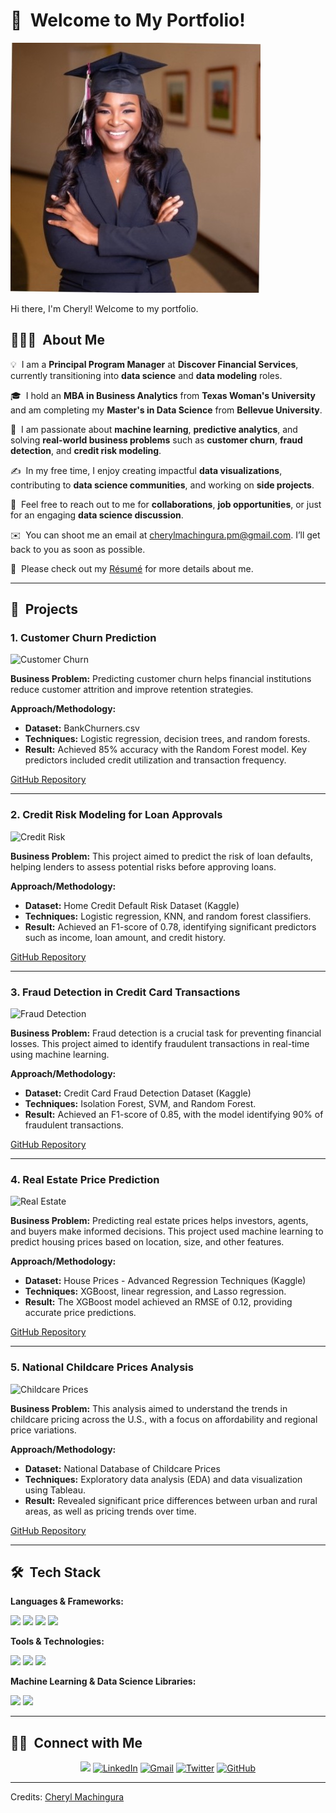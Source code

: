 <h1>👋 &nbsp;Welcome to My Portfolio!</h1>

<img src="https://github.com/CherylMachingura/cheryltaf85.github.io/blob/main/Cheryl%20professional%20picture.jpeg?raw=true" alt="Cheryl's Professional Photo">  
<p>Hi there, I'm Cheryl! Welcome to my portfolio.</p>

<h2>👨🏻‍💻 &nbsp;About Me</h2>

<p>💡 &nbsp;I am a <strong>Principal Program Manager</strong> at <strong>Discover Financial Services</strong>, currently transitioning into <strong>data science</strong> and <strong>data modeling</strong> roles.</p>
<p>🎓 &nbsp;I hold an <strong>MBA in Business Analytics</strong> from <strong>Texas Woman's University</strong> and am completing my <strong>Master's in Data Science</strong> from <strong>Bellevue University</strong>.</p>
<p>🌱 &nbsp;I am passionate about <strong>machine learning</strong>, <strong>predictive analytics</strong>, and solving <strong>real-world business problems</strong> such as <strong>customer churn</strong>, <strong>fraud detection</strong>, and <strong>credit risk modeling</strong>.</p>
<p>✍️ &nbsp;In my free time, I enjoy creating impactful <strong>data visualizations</strong>, contributing to <strong>data science communities</strong>, and working on <strong>side projects</strong>.</p>
<p>💬 &nbsp;Feel free to reach out to me for <strong>collaborations</strong>, <strong>job opportunities</strong>, or just for an engaging <strong>data science discussion</strong>.</p>
<p>✉️ &nbsp;You can shoot me an email at <a href="mailto:cherylmachingura.pm@gmail.com">cherylmachingura.pm@gmail.com</a>. I’ll get back to you as soon as possible.</p>
<p>📄 &nbsp;Please check out my <a href="https://drive.google.com/file/d/1CgTBBelcsjjc-4VOdApL9c76vvTL49Fe/view?usp=sharing">Résumé</a> for more details about me.</p>

<hr>

<h2>💼 &nbsp;Projects</h2>

<h3>1. Customer Churn Prediction</h3>
<img src="https://github.com/CherylMachingura/cheryltaf85.github.io/tree/main/projects/credit-churn" alt="Customer Churn">
<p><strong>Business Problem:</strong> Predicting customer churn helps financial institutions reduce customer attrition and improve retention strategies.</p>
<p><strong>Approach/Methodology:</strong>  
  <ul>
    <li><strong>Dataset:</strong> BankChurners.csv</li>
    <li><strong>Techniques:</strong> Logistic regression, decision trees, and random forests.</li>
    <li><strong>Result:</strong> Achieved 85% accuracy with the Random Forest model. Key predictors included credit utilization and transaction frequency.</li>
  </ul>
</p>
<a href="https://github.com/CherylMachingura/cheryltaf85.github.io/tree/main/projects/credit-churn">GitHub Repository</a>

<hr>

<h3>2. Credit Risk Modeling for Loan Approvals</h3>
<img src="https://via.placeholder.com/150" alt="Credit Risk">
<p><strong>Business Problem:</strong> This project aimed to predict the risk of loan defaults, helping lenders to assess potential risks before approving loans.</p>
<p><strong>Approach/Methodology:</strong>  
  <ul>
    <li><strong>Dataset:</strong> Home Credit Default Risk Dataset (Kaggle)</li>
    <li><strong>Techniques:</strong> Logistic regression, KNN, and random forest classifiers.</li>
    <li><strong>Result:</strong> Achieved an F1-score of 0.78, identifying significant predictors such as income, loan amount, and credit history.</li>
  </ul>
</p>
<a href="https://github.com/cheryltaf85/Credit-Risk-Modeling">GitHub Repository</a>

<hr>

<h3>3. Fraud Detection in Credit Card Transactions</h3>
<img src="https://via.placeholder.com/150" alt="Fraud Detection">
<p><strong>Business Problem:</strong> Fraud detection is a crucial task for preventing financial losses. This project aimed to identify fraudulent transactions in real-time using machine learning.</p>
<p><strong>Approach/Methodology:</strong>  
  <ul>
    <li><strong>Dataset:</strong> Credit Card Fraud Detection Dataset (Kaggle)</li>
    <li><strong>Techniques:</strong> Isolation Forest, SVM, and Random Forest.</li>
    <li><strong>Result:</strong> Achieved an F1-score of 0.85, with the model identifying 90% of fraudulent transactions.</li>
  </ul>
</p>
<a href="https://github.com/cheryltaf85/Fraud-Detection-Credit-Card">GitHub Repository</a>

<hr>

<h3>4. Real Estate Price Prediction</h3>
<img src="https://via.placeholder.com/150" alt="Real Estate">
<p><strong>Business Problem:</strong> Predicting real estate prices helps investors, agents, and buyers make informed decisions. This project used machine learning to predict housing prices based on location, size, and other features.</p>
<p><strong>Approach/Methodology:</strong>  
  <ul>
    <li><strong>Dataset:</strong> House Prices - Advanced Regression Techniques (Kaggle)</li>
    <li><strong>Techniques:</strong> XGBoost, linear regression, and Lasso regression.</li>
    <li><strong>Result:</strong> The XGBoost model achieved an RMSE of 0.12, providing accurate price predictions.</li>
  </ul>
</p>
<a href="https://github.com/cheryltaf85/Real-Estate-Price-Prediction">GitHub Repository</a>

<hr>

<h3>5. National Childcare Prices Analysis</h3>
<img src="https://via.placeholder.com/150" alt="Childcare Prices">
<p><strong>Business Problem:</strong> This analysis aimed to understand the trends in childcare pricing across the U.S., with a focus on affordability and regional price variations.</p>
<p><strong>Approach/Methodology:</strong>  
  <ul>
    <li><strong>Dataset:</strong> National Database of Childcare Prices</li>
    <li><strong>Techniques:</strong> Exploratory data analysis (EDA) and data visualization using Tableau.</li>
    <li><strong>Result:</strong> Revealed significant price differences between urban and rural areas, as well as pricing trends over time.</li>
  </ul>
</p>
<a href="https://github.com/cheryltaf85/Childcare-Prices-Analysis">GitHub Repository</a>

<hr>

<h2>🛠 &nbsp;Tech Stack</h2>

<p><strong>Languages & Frameworks:</strong></p>
<img src="https://img.shields.io/badge/-Python-05122A?style=flat&logo=python"> 
<img src="https://img.shields.io/badge/-SQL-05122A?style=flat&logo=postgresql&logoColor=336791"> 
<img src="https://img.shields.io/badge/-R-05122A?style=flat&logo=R&logoColor=276DC3"> 
<img src="https://img.shields.io/badge/-TensorFlow-05122A?style=flat&logo=tensorflow&logoColor=FF6F00">

<p><strong>Tools & Technologies:</strong></p>
<img src="https://img.shields.io/badge/-Tableau-05122A?style=flat&logo=tableau&logoColor=006F8E"> 
<img src="https://img.shields.io/badge/-Power%20BI-05122A?style=flat&logo=powerbi"> 
<img src="https://img.shields.io/badge/-GitHub-05122A?style=flat&logo=github">

<p><strong>Machine Learning & Data Science Libraries:</strong></p>
<img src="https://img.shields.io/badge/-Keras-05122A?style=flat&logo=keras&logoColor=D00000"> 
<img src="https://img.shields.io/badge/-Scikit%20Learn-05122A?style=flat&logo=scikit-learn">

<hr>

<h2>🤝🏻 &nbsp;Connect with Me</h2>

<p align="center">
<a href="https://www.cheryltaf85.com"><img src="https://img.shields.io/badge/-cheryltaf85.com-3423A6?style=flat&logo=Google-Chrome&logoColor=white" /></a>
<a href="https://linkedin.com/in/cherylmachingura/"><img src="https://img.shields.io/badge/-Cheryl%20Machingura-0077B5?style=flat&logo=Linkedin&logoColor=white" alt="LinkedIn" /></a>
<a href="mailto:cherylmachingura.pm@gmail.com"><img src="https://img.shields.io/badge/-cherylmachingura.pm@gmail.com-D14836?style=flat&logo=Gmail&logoColor=white" alt="Gmail" /></a>
<a href="https://twitter.com/cheryl_taf"><img src="https://img.shields.io/badge/-@cheryl_taf-1DA1F2?style=flat&logo=Twitter&logoColor=white" alt="Twitter" /></a>
<a href="https://github.com/cheryltaf85"><img src="https://img.shields.io/badge/-GitHub-05122A?style=flat&logo=GitHub&logoColor=white" alt="GitHub" /></a>
</p>

<hr>

<p>Credits: <a href="https://github.com/cheryltaf85">Cheryl Machingura</a></p>







